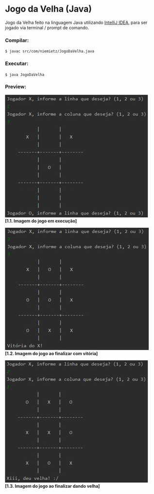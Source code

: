 # Jogo da Velha (Java)
Jogo da Velha feito na linguagem Java utilizando [IntelliJ IDEA](https://www.jetbrains.com/idea/), para ser jogado via terminal / prompt de comando.

### Compilar:
`$ javac src/com/niemietz/JogoDaVelha.java` 

### Executar:
`$ java JogoDaVelha` 

### Preview:
![Screenshot](preview/01.jpg)<br />
**[1.1. Imagem do jogo em execução]**

![Screenshot](preview/02.jpg)<br />
**[1.2. Imagem do jogo ao finalizar com vitória]**

![Screenshot](preview/03.jpg)<br />
**[1.3. Imagem do jogo ao finalizar dando velha]**